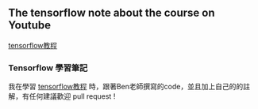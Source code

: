 ## The tensorflow note about the course on Youtube

[tensorflow教程](https://www.youtube.com/watch?v=eAtGqz8ytOI&list=PLjSwXXbVlK6IHzhLOMpwHHLjYmINRstrk) 

### Tensorflow 學習筆記

我在學習 [tensorflow教程](https://www.youtube.com/watch?v=eAtGqz8ytOI&list=PLjSwXXbVlK6IHzhLOMpwHHLjYmINRstrk)  時，跟著Ben老師撰寫的code，並且加上自己的的註解，有任何建議歡迎 pull request !


